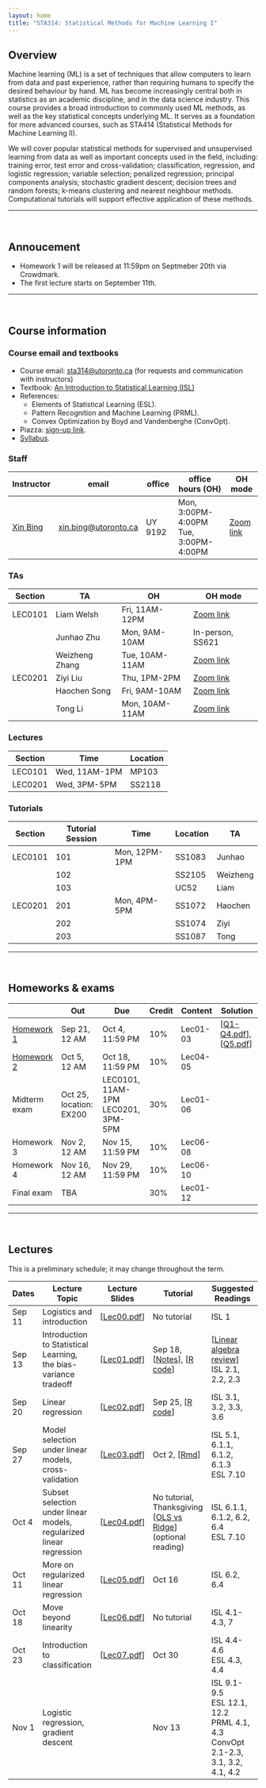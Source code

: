 ```yaml
---
layout: home
title: "STA314: Statistical Methods for Machine Learning I"
---
```


## Overview

Machine learning (ML) is a set of techniques that allow computers to learn from data and past experience, rather than requiring humans to specify the desired behaviour by hand. ML has become increasingly central both in statistics as an academic discipline, and in the data science industry. This course provides a broad introduction to commonly used ML methods, as well as the key statistical concepts underlying ML. It serves as a foundation for more advanced courses, such as STA414 (Statistical Methods for Machine Learning II).

We will cover popular statistical methods for supervised and unsupervised learning from data as well as important concepts used in the field, including: training error, test error and cross-validation; classification, regression, and logistic regression; variable selection; penalized regression; principal components analysis; stochastic gradient descent; decision trees and random forests; k-means clustering and nearest neighbour methods. Computational tutorials will support effective application of these methods.

---

<br />

## Annoucement

- Homework 1 will be released at 11:59pm on Septmeber 20th via Crowdmark. 
- The first lecture starts on September 11th. 

---
<br />

## Course information

### Course email and textbooks

- Course email: [sta314@utoronto.ca](mailto:sta314@utoronto.ca) (for requests and communication with instructors)
- Textbook: [An Introduction to Statistical Learning (ISL)](https://www.statlearning.com) 
- References:
  - Elements of Statistical Learning (ESL).
  - Pattern Recognition and Machine Learning (PRML).
  - Convex Optimization by Boyd and Vandenberghe (ConvOpt).
- Piazza: [sign-up link](https://piazza.com/utoronto.ca/fall2023/sta314h1).
- [Syllabus](/lectures/syllabus.pdf).

### Staff

| Instructor | email |  office |  office hours (OH) |  OH mode | 
| --- | --- | --- |  --- | --- |
| [Xin Bing](https://sites.coecis.cornell.edu/xinbing/) |  [xin.bing@utoronto.ca](mailto:xin.bing@utoronto.ca) | UY 9192 | Mon, 3:00PM-4:00PM <br> Tue, 3:00PM-4:00PM |  [Zoom link](https://utoronto.zoom.us/j/89637295142) | 

### TAs

| Section | TA  | OH | OH mode | 
| --- | --- | --- | --- |
| LEC0101 | Liam Welsh |  Fri, 11AM-12PM | [Zoom link](https://utoronto.zoom.us/j/85857947465) |
|  | Junhao Zhu |  Mon, 9AM-10AM | In-person, SS621 |
|  | Weizheng Zhang |  Tue, 10AM-11AM | [Zoom link](https://utoronto.zoom.us/j/82071678230) | 
| LEC0201 | Ziyi Liu |  Thu, 1PM-2PM | [Zoom link](https://utoronto.zoom.us/j/82903418818) | 
|  | Haochen Song |  Fri, 9AM-10AM |  [Zoom link](https://utoronto.zoom.us/j/87311196394) |
|  | Tong Li | Mon, 10AM-11AM | [Zoom link](https://utoronto.zoom.us/j/87216458189) |

### Lectures 

| Section	| Time	| Location | 
| --- | --- | --- |
| LEC0101	| Wed, 11AM-1PM | MP103 |
| LEC0201	| Wed, 3PM-5PM | SS2118 |

### Tutorials 

| Section | Tutorial Session | Time | Location | TA | 
|--- | --- | --- | --- | --- |
| LEC0101 | 101 | Mon, 12PM-1PM | SS1083 | Junhao  |
| | 102 |  |  SS2105 |  Weizheng |
| | 103 |  |   UC52  | Liam |
|LEC0201| 201 | Mon, 4PM-5PM | SS1072 | Haochen |
| | 202 | |  SS1074 | Ziyi |
| | 203 | | SS1087 | Tong |
 

---

<br />


## Homeworks & exams

|  | Out | Due |  Credit | Content | Solution |
|---|---|---|---|---| --- |
|  [Homework 1](/hws/hw1/hw1.pdf) | Sep 21, 12 AM | Oct 4, 11:59 PM | 10% | Lec01-03 |  [[Q1-Q4.pdf](/hws/hw1/hw1_Q1-Q4.pdf)],[[Q5.pdf](/hws/hw1/hw1_Q5.pdf)]  ||
|  [Homework 2](/hws/hw2/hw2.pdf) | Oct 5, 12 AM | Oct 18, 11:59 PM  | 10% | Lec04-05 |  |
| Midterm exam | Oct 25, location: EX200 | LEC0101, 11AM-1PM   <br> LEC0201, 3PM-5PM  | 30% | Lec01-06 | |
| Homework 3 | Nov 2, 12 AM | Nov 15, 11:59 PM | 10% | Lec06-08 | |
| Homework 4 | Nov 16, 12 AM | Nov 29, 11:59 PM  | 10% | Lec06-10 | |
| Final exam | TBA |  |   30% | Lec01-12 | |

---

<br />


## Lectures 

This is a preliminary schedule; it may change throughout the term. 

| Dates	| Lecture Topic	| Lecture Slides | Tutorial	| Suggested Readings |
| --- | --- | --- | --- | --- |
| Sep 11 | Logistics and introduction |  [[Lec00.pdf](/lectures/lec00.pdf)]  | No tutorial |  ISL 1  |
| Sep 13 | Introduction to Statistical Learning, <br /> the bias-variance tradeoff | [[Lec01.pdf](/lectures/lec01.pdf)] | Sep 18,   [[Notes](/tutorials/tut01.pdf)], [[R code](/tutorials/tut01.R)]   |  [[Linear algebra review](/tutorials/review_linear_algebra.pdf)] <br /> ISL 2.1, 2.2, 2.3 |
| Sep 20 | Linear regression| [[Lec02.pdf](/lectures/lec02.pdf)] | Sep 25, [[R code](/tutorials/tut02.R)] | ISL 3.1, 3.2, 3.3, 3.6 |
| Sep 27 | Model selection under linear models, <br /> cross-validation | [[Lec03.pdf](/lectures/lec03.pdf)] | Oct 2, [[Rmd](/tutorials/TUT3.Rmd)] | ISL 5.1, 6.1.1,  6.1.2, 6.1.3 <br /> ESL 7.10|
| Oct 4 | Subset selection under linear models, <br /> regularized linear regression | [[Lec04.pdf](/lectures/lec04.pdf)] | No tutorial, Thanksgiving <br /> [[OLS vs Ridge](/tutorials/tut03.pdf)] (optional reading) |  ISL 6.1.1,  6.1.2, 6.2, 6.4 <br /> ESL 7.10 |
| Oct 11 | More on regularized linear regression  | [[Lec05.pdf](/lectures/lec05.pdf)] |  Oct 16  <!-- [[Notes](/tutorials/tut03.pdf)], [[Extra notes](/tutorials/tut3_Note.pdf)]--> | ISL 6.2, 6.4 |
| Oct 18 | Move beyond linearity  |  [[Lec06.pdf](/lectures/lec06.pdf)]  | No tutorial | ISL 4.1-4.3, 7  |
| Oct 23 | Introduction to classification  |  [[Lec07.pdf](/lectures/lec07.pdf)] | Oct 30 <!--, [[R code](/tutorials/tut04.R)], [[Calculus](/tutorials/notes_on_multivariable_calculus.pdf)] --> | ISL 4.4-4.6 <br /> ESL 4.3, 4.4 |
| Nov 1 | Logistic regression, gradient descent| <!-- [[Lec08.pdf](/lectures/lec08.pdf)] --> | Nov 13 | ISL 9.1-9.5 <br /> ESL 12.1, 12.2 <br /> PRML 4.1, 4.3 <br /> ConvOpt 2.1-2.3, 3.1, 3.2, 4.1, 4.2 |

<!-- 
| Nov 15 | discriminant analysis  K nearest neighbour, support vector machine | [[Lec09.pdf](/lectures/lec09.pdf)] | Nov 21, [[R code](/tutorials/tut05.R)] |   ESL 5.1, 5.2 <br />  ConvOpt 2.5, 5.1, 5.2 |
| Nov 22 | Tree based approaches: decision tree | [[Lec10.pdf](/lectures/lec10.pdf)] | No tutorial | ISL 8.1  <br /> ESL 9.2  |
| Nov 29 | Bagging, boosting and random forest; <br /> Bootstrap | [[Lec11.pdf](/lectures/lec11.pdf)] | Dec 5, [[R code](/tutorials/tut06.R)] | ISL 5.2, 5.3.4, 8.2 <br /> ESL 7.11, 8.7, 10.1, 15 <br /> [[Notes on gradient boosting machine](/tutorials/gradient_boosting_machine.pdf)] |
| Dec 6 | Unsupervised learning: K-means clustering and PCA | [[Lec12.pdf](/lectures/lec12.pdf)] | Class ends | ISL 10.1 - 10.3 <br /> ESL 14.3 <br /> PRML 9.1 |
-->


